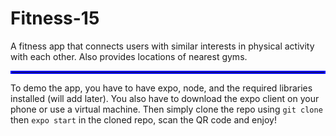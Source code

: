# Fitness-15

A fitness app that connects users with similar interests in physical activity with each other. Also provides locations of nearest gyms.

<hr style="border:2px solid blue"> </hr>

To demo the app, you have to have expo, node, and the required libraries installed (will add later). You also have to download the expo client on your phone or use a virtual machine. Then simply clone the repo using `git clone` then `expo start` in the cloned repo, scan the QR code and enjoy!
